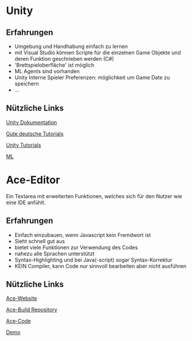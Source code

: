# Unity

## Erfahrungen

* Umgebung und Handhabung einfach zu lernen
* mit Visual Studio können Scripte für die einzelnen Game Objekte und deren Funktion geschrieben werden (C#)
* 'Brettspieloberfläche' ist möglich
* ML Agents sind vorhanden
* Unity Interne Spieler Preferenzen: möglichkeit um Game Date zu speichern
* ...

## Nützliche Links

[Unity Dokumentation](https://docs.unity3d.com/Manual/index.html)

[Gute deutsche Tutorials](https://www.youtube.com/channel/UCySwO3rPaqdaUkYh9WyR1XQ)

[Unity Tutorials](https://unity3d.com/de/learn/tutorials)

[ML](https://blogs.unity3d.com/2017/09/19/introducing-unity-machine-learning-agents/?_ga=2.43938918.295631293.1519493380-2066594556.1519390767)

# Ace-Editor

Ein Textarea mit erweiterten Funktionen, welches sich für den Nutzer wie eine IDE anfühlt. 

## Erfahrungen

* Einfach einzubauen, wenn Javascript kein Fremdwort ist
* Sieht schnell gut aus
* bietet viele Funktionen zur Verwendung des Codes
* nahezu alle Sprachen unterstützt
* Syntax-Highlighting und bei Java(-script) sogar Syntax-Korrektur
* KEIN Compiler, kann Code nur sinnvoll bearbeiten aber nicht ausführen

## Nützliche Links

[Ace-Website](https://ace.c9.io/)

[Ace-Build Repository](https://github.com/ajaxorg/ace-builds/)

[Ace-Code](https://github.com/ajaxorg/ace)

[Demo](https://ace.c9.io/build/kitchen-sink.html)


